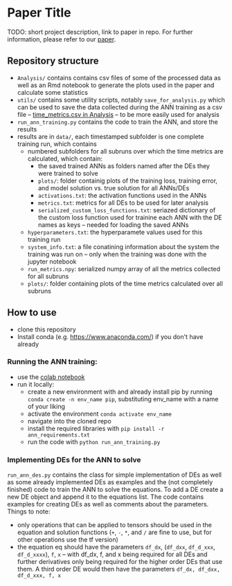 # Paper Title
TODO: short project description, link to paper in repo.
For further information, please refer to our [paper](../blob/master/paper).

## Repository structure
- `Analysis/` contains contains csv files of some of the processed data as well as an Rmd notebook to generate the plots used in the paper and calculate some statistics
- `utils/` contains some utility scripts, notably `save_for_analysis.py` which can be used to save the data collected during the ANN training as a csv file – [time_metrics.csv in Analysis](../main/Analysis/time_metrics.csv) – to be more easily used for analysis
- `run_ann_training.py` contains the code to train the ANN, and store the results
- results are in `data/`, each timestamped subfolder is one complete training run, which contains
  - numbered subfolders for all subruns over which the time metrics are calculated, which contain:
    - the saved trained ANNs as folders named after the DEs they were trained to solve
    - `plots/`: folder containig plots of the training loss, training error, and model solution vs. true solution for all ANNs/DEs
    - `activations.txt`: the activation functions used in the ANNs
    - `metrics.txt`: metrics for all DEs to be used for later analysis
    - `serialized_custom_loss_functions.txt`: seriazed dictionary of the custom loss function used for trainine each ANN with the DE names as keys – needed for loading the saved ANNs
  - `hyperparameters.txt`: the hyperparamete values used for this training run
  - `system_info.txt`: a file conatining information about the system the training was run on – only when the training was done with the jupyter notebook
  - `run_metrics.npy`: serialized numpy array of all the metrics collected for all subruns 
  - `plots/`: folder containing plots of the time metrics calculated over all subruns
  
## How to use
- clone this repository
- Install conda (e.g. https://www.anaconda.com/) if you don't have already

### Running the ANN training:
  - use the [colab notebook](https://colab.research.google.com/drive/1NwvXcDmwGfrzuEHoj2G883BXYrahjgft?usp=sharing)
  - run it locally:
    - create a new environment with and already install pip by running `conda create -n env_name pip`, substituting env_name with a name of your liking
    - activate the environment `conda activate env_name`
    - navigate into the cloned repo
    - install the required libraries with `pip install -r ann_requirements.txt`
    - run the code with `python run_ann_training.py`


### Implementing DEs for the ANN to solve
`run_ann_des.py` contains the class for simple implementation of DEs as well as some already implemented DEs as examples and the (not completely finished) code to train the ANN to solve the equations.
To add a DE create a new DE object and append it to the equations list. The code contains examples for creating DEs as well as comments about the parameters.
Things to note:
- only operations that can be applied to tensors should be used in the equation and solution functions (`+`, `-`, `*`, and `/` are fine to use, but for other operations use the tf version)
- the equation eq should have the parameters `df_dx`, (`df_dxx`, `df_d_xxx`, `df_d_xxxx`), `f`, `x`  – with df_dx, f, and x being required for all DEs and further derivatives only being required for the higher order DEs that use them. A third order DE would then have the parameters `df_dx, df_dxx, df_d_xxx, f, x`
